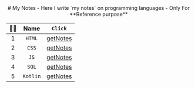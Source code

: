 <div align="center">
# My Notes
- Here I write `my notes` on programming languages
- Only For **Reference purpose**

|😶‍🌫️|Name|`Click`|
|:-:|:-:|:-:|
|1|`HTML`|[getNotes](https://github.com/iamrahulkumar052/my-notes/tree/main/HTML/HTML%20Readme.md)|
|2|`CSS`|[getNotes](https://github.com/iamrahulkumar052/my-notes/tree/main/CSS/CSS%20Readme.md)|
|3|`JS`|[getNotes](https://github.com/iamrahulkumar052/my-notes/tree/main/JavaScript/JavaScript%20Readme.md)|
|4|`SQL`|[getNotes](https://github.com/iamrahulkumar052/my-notes/tree/main/SQL/SQL%20Readme.md)|
|5|`Kotlin`|[getNotes](https://github.com/iamrahulkumar052/my-notes/tree/main/Kotlin/Kotlin%20Readme.md)|
